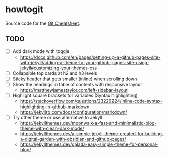 # howtogit

Source code for the [Git Cheatsheet](https://palask.github.io/howtogit/).

## TODO

- [ ] Add dark mode with toggle
	- https://docs.github.com/en/pages/setting-up-a-github-pages-site-with-jekyll/adding-a-theme-to-your-github-pages-site-using-jekyll#customizing-your-themes-css
- [ ] Collapsible top cards at h2 and h3 levels
- [ ] Sticky header that gets smaller (inline) when scrolling down
- [ ] Show the headings in table of contents with responsive layout
	- https://matthewjamestaylor.com/left-sidebar-layout
- [ ] Highlight square brackets for variables (Syntax highlighting)
	- https://stackoverflow.com/questions/23226224/inline-code-syntax-highlighting-in-github-markdown
	- https://jekyllrb.com/docs/configuration/markdown/
- [ ] Try other theme or use alternative to Jekyll
	- https://jekyllthemes.dev/moonwalk-a-fast-and-minimalistic-blog-theme-with-clean-dark-mode/
	- https://jekyllthemes.dev/a-simple-jekyll-theme-created-for-building-a-digital-garden-with-obsidian-and-github-pages/
	- https://jekyllthemes.dev/galada-easy-simple-theme-for-personal-blog/
